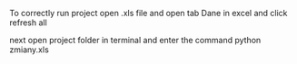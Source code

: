 <!-- @format -->

To correctly run project open .xls file and open tab Dane in excel and click
refresh all

next open project folder in terminal and enter the command python zmiany.xls
